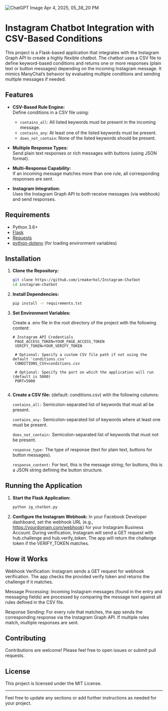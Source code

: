 
![ChatGPT Image Apr 4, 2025, 05_38_20 PM](https://github.com/user-attachments/assets/d32324a4-1617-43a1-90a9-aaed81016b9d)

# Instagram Chatbot Integration with CSV-Based Conditions

This project is a Flask-based application that integrates with the Instagram Graph API to create a highly flexible chatbot. The chatbot uses a CSV file to define keyword-based conditions and returns one or more responses (plain text or button messages) depending on the incoming Instagram message. It mimics ManyChat’s behavior by evaluating multiple conditions and sending multiple messages if needed.

## Features

- **CSV-Based Rule Engine:**  
  Define conditions in a CSV file using:
  - `contains_all`: All listed keywords must be present in the incoming message.
  - `contains_any`: At least one of the listed keywords must be present.
  - `does_not_contain`: None of the listed keywords should be present.
  
- **Multiple Response Types:**  
  Send plain text responses or rich messages with buttons (using JSON format).

- **Multi-Response Capability:**  
  If an incoming message matches more than one rule, all corresponding responses are sent.

- **Instagram Integration:**  
  Uses the Instagram Graph API to both receive messages (via webhook) and send responses.

## Requirements

- Python 3.6+
- [Flask](https://flask.palletsprojects.com/)
- [Requests](https://docs.python-requests.org/)
- [python-dotenv](https://github.com/theskumar/python-dotenv) (for loading environment variables)

## Installation

1. **Clone the Repository:**

   ```bash
   git clone https://github.com/irmakerkol/Instagram-Chatbot
   cd instagram-chatbot
   
2. **Install Dependencies:**

   ```bash
   pip install -r requirements.txt

3. **Set Environment Variables:**

   Create a .env file in the root directory of the project with the following content:

   ```dotenv
   # Instagram API Credentials
    PAGE_ACCESS_TOKEN=YOUR_PAGE_ACCESS_TOKEN
    VERIFY_TOKEN=YOUR_VERIFY_TOKEN
    
    # Optional: Specify a custom CSV file path if not using the default 'conditions.csv'
    CONDITIONS_CSV=conditions.csv
    
    # Optional: Specify the port on which the application will run (default is 5000)
    PORT=5000

   
4. **Create a CSV file:**
    (default: conditions.csv) with the following columns:

    `contains_all:` Semicolon-separated list of keywords that must all be present.

    `contains_any:` Semicolon-separated list of keywords where at least one must be present.

    `does_not_contain:` Semicolon-separated list of keywords that must not be present.

    `response_type:` The type of response (text for plain text, buttons for button messages).

    `response_content:` For text, this is the message string; for buttons, this is a JSON string defining the button structure.


## Running the Application

  1. **Start the Flask Application:**

     ```bash
     python ig_chatbot.py
     
  2. **Configure the Instagram Webhook:**
     In your Facebook Developer dashboard, set the webhook URL (e.g., https://yourdomain.com/webhook) for your Instagram Business Account.
     During verification, Instagram will send a GET request with hub.challenge and hub.verify_token.
     The app will return the challenge token if the VERIFY_TOKEN matches.

## How it Works
  Webhook Verification:
  Instagram sends a GET request for webhook verification. The app checks the provided verify token and returns the challenge if it matches.
  
  Message Processing:
  Incoming Instagram messages (found in the entry and messaging fields) are processed by comparing the message text against all rules defined in the CSV file.
  
  Response Sending:
  For every rule that matches, the app sends the corresponding response via the Instagram Graph API. If multiple rules match, multiple responses are sent.


## Contributing
Contributions are welcome! Please feel free to open issues or submit pull requests.


## License
This project is licensed under the MIT License.

---

Feel free to update any sections or add further instructions as needed for your project.

  
